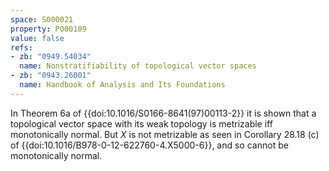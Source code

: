 ```yaml
---
space: S000021
property: P000109
value: false
refs:
- zb: "0949.54034"
  name: Nonstratifiability of topological vector spaces
- zb: "0943.26001"
  name: Handbook of Analysis and Its Foundations
---
```


In Theorem 6a of {{doi:10.1016/S0166-8641(97)00113-2}} it is shown that a topological vector space with its weak topology is metrizable iff monotonically normal. But $X$ is not metrizable as seen in Corollary 28.18 (c) of {{doi:10.1016/B978-0-12-622760-4.X5000-6}}, and so cannot be monotonically normal.

